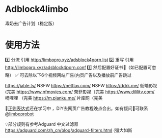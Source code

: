 # Adblock4limbo
毒奶去广告计划（稳定版）

# 使用方法

1️⃣ 分流 引用 http://limbopro.xyz/adsblock4porn.list 
2️⃣ 重写 引用 http://limbopro.xyz/adsblock4porn.conf
3️⃣ 然后配置好证书📄（如已配置可忽略）
✅ 可去除以下6个视频网站广告(内页广告以及播放前广告跳过

https://jable.tv/ NSFW
https://netflav.com/ NSFW
https://ddrk.me/ 低端影视(完美
https://www.nfmovies.com/ 奈菲影视（完美
https://www.dililitv.com/ 嘀哩哩 （完美
https://m.pianku.me/ 片库网（完美

🤗[正则表达式](https://www.google.com/search?q=%E6%AD%A3%E5%88%99%E8%A1%A8%E8%BE%BE%E5%BC%8F&oq=%E6%AD%A3%E5%88%99%E8%A1%A8%E8%BE%BE%E5%BC%8F)还在学习中 ，DIY去网页广告教程晚点会出。如有疑问🤔可联系  [@limboprobot](https://t.me/limboprobot)

💡部分规则有参考Adguard 中文过滤器 https://adguard.com/zh_cn/blog/adguard-filters.html (强大如斯

